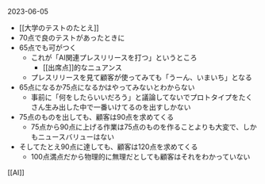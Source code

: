 
2023-06-05
- [[大学のテストのたとえ]]
- 70点で良のテストがあったときに
- 65点でも可がつく
    - これが「AI関連プレスリリースを打つ」というところ
        - [[出席点]]的なニュアンス
    - プレスリリースを見て顧客が使ってみても「うーん、いまいち」となる
- 65点になるか75点になるかはやってみないとわからない
    - 事前に「何をしたらいいだろう」と議論してないでプロトタイプをたくさん生み出した中で一番いけてるのを出すしかない
- 75点のものを出しても、顧客は90点を求めてくる
    - 75点から90点に上げる作業は75点のものを作ることよりも大変で、しかもニュースバリューはない
- そしてたとえ90点に達しても、顧客は120点を求めてくる
    - 100点満点だから物理的に無理だとしても顧客はそれをわかっていない

[[AI]]
